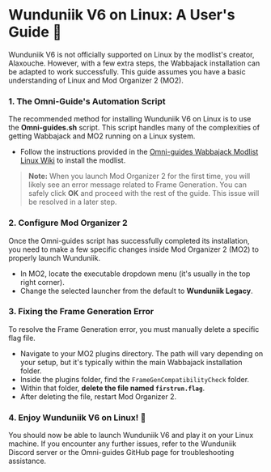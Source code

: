 # Wunduniik V6 on Linux: A User's Guide 🐧

Wunduniik V6 is not officially supported on Linux by the modlist's creator, Alaxouche. However, with a few extra steps, the Wabbajack installation can be adapted to work successfully. This guide assumes you have a basic understanding of Linux and Mod Organizer 2 (MO2).

### 1. The Omni-Guide's Automation Script

The recommended method for installing Wunduniik V6 on Linux is to use the **Omni-guides.sh** script. This script handles many of the complexities of getting Wabbajack and MO2 running on a Linux system.

* Follow the instructions provided in the [Omni-guides Wabbajack Modlist Linux Wiki](https://github.com/Omni-guides/Wabbajack-Modlist-Linux/wiki/Using-the-omni%E2%80%90guides.sh-Automation-Script) to install the modlist.

> **Note:** When you launch Mod Organizer 2 for the first time, you will likely see an error message related to Frame Generation. You can safely click **OK** and proceed with the rest of the guide. This issue will be resolved in a later step.

### 2. Configure Mod Organizer 2

Once the Omni-guides script has successfully completed its installation, you need to make a few specific changes inside Mod Organizer 2 (MO2) to properly launch Wunduniik.

* In MO2, locate the executable dropdown menu (it's usually in the top right corner).
* Change the selected launcher from the default to **Wunduniik Legacy**.

### 3. Fixing the Frame Generation Error

To resolve the Frame Generation error, you must manually delete a specific flag file.

* Navigate to your MO2 plugins directory. The path will vary depending on your setup, but it's typically within the main Wabbajack installation folder.
* Inside the plugins folder, find the `FrameGenCompatibilityCheck` folder.
* Within that folder, **delete the file named `firstrun.flag`**.
* After deleting the file, restart Mod Organizer 2.

### 4. Enjoy Wunduniik V6 on Linux! 🎉

You should now be able to launch Wunduniik V6 and play it on your Linux machine. If you encounter any further issues, refer to the Wunduniik Discord server or the Omni-guides GitHub page for troubleshooting assistance.
